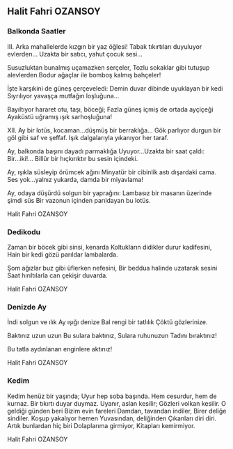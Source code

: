 ## Halit Fahri OZANSOY

### Balkonda Saatler

III.
Arka mahallelerde kızgın bir yaz öğlesi!
Tabak tıkırtıları duyuluyor evlerden...
Uzakta bir satıcı, yahut çocuk sesi...

Susuzluktan bunalmış uçamazken serçeler,
Tozlu sokaklar gibi tutuşup alevlerden
Bodur ağaçlar ile bomboş kalmış bahçeler!

İşte karşıkini de güneş çerçeveledi:
Demin duvar dibinde uyuklayan bir kedi
Sıyrılıyor yavaşça mutfağın loşluğuna...

Bayıltıyor hararet otu, taşı, böceği;
Fazla güneş içmiş de ortada ayçiçeği
Ayaküstü uğramış ışık sarhoşluğuna!


XII.
Ay bir lotüs, kocaman...düşmüş bir berraklığa...
Gök parlıyor durgun bir göl gibi saf ve şeffaf.
Işık dalgalarıyla yıkanıyor her taraf.

Ay, balkonda başını dayadı parmaklığa
Uyuyor...Uzakta bir saat çaldı: Bir...iki!...
Billûr bir hıçkırıktır bu sesin içindeki.

Ay, ışıkla süsleyip örümcek ağını
Minyatür bir cibinlik astı dışardaki cama.
Ses yok...yalnız yukarda, damda bir miyavlama!

Ay, odaya düşürdü solgun bir yaprağını:
Lambasız bir masanın üzerinde şimdi süs
Bir vazonun içinden parıldayan bu lotüs.

Halit Fahri OZANSOY

### Dedikodu

Zaman bir böcek gibi sinsi, kenarda
Koltukların didikler durur kadifesini,
Hain bir kedi gözü parıldar lambalarda.

Şom ağızlar buz gibi üflerken nefesini,
Bir beddua halinde uzatarak sesini
Saat hırıltılarla can çekişir duvarda.

Halit Fahri OZANSOY

### Denizde Ay

İndi solgun ve ılık
Ay ışığı denize
Bal rengi bir tatlılık
Çöktü gözlerinize.

Baktınız uzun uzun
Bu sulara baktınız,
Sulara ruhunuzun
Tadını bıraktınız!

Bu tatla aydınlanan enginlere aktınız!

Halit Fahri OZANSOY

### Kedim

Kedim henüz bir yaşında;
Uyur hep soba başında.
Hem cesurdur, hem de kurnaz.
Bir tıkırtı duyar duymaz.
Uyanır, aslan kesilir;
Gözleri volkan kesilir.
O geldiği günden beri
Bizim evin fareleri
Damdan, tavandan indiler,
Birer deliğe sindiler.
Koşup yakalıyor hemen
Yuvasından, deliğinden
Çıkanları diri diri.
Artık bunlardan hiç biri
Dolaplarıma girmiyor,
Kitapları kemirmiyor.

Halit Fahri OZANSOY